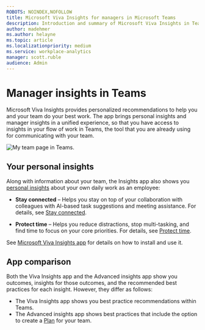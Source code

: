 ```yaml
---
ROBOTS: NOINDEX,NOFOLLOW
title: Microsoft Viva Insights for managers in Microsoft Teams
description: Introduction and summary of Microsoft Viva Insights in Teams for managers
author: madehmer
ms.author: helayne
ms.topic: article
ms.localizationpriority: medium 
ms.service: workplace-analytics
manager: scott.ruble
audience: Admin
---
```


# Manager insights in Teams

Microsoft Viva Insights provides personalized recommendations to help you and your team do your best work. The app brings personal insights and manager insights in a unified experience, so that you have access to insights in your flow of work in Teams, the tool that you are already using for communicating with your team.

![My team page in Teams.](./images/my-team-page.png)

## Your personal insights

Along with information about your team, the Insights app also shows you [personal insights](/insights/teams-app) about your own daily work as an employee:

* **Stay connected** – Helps you stay on top of your collaboration with colleagues with AI-based task suggestions and meeting assistance. For details, see [Stay connected](/insights/teams-app-use-insights#stay-connected).

* **Protect time** – Helps you reduce distractions, stop multi-tasking, and find time to focus on your core priorities. For details, see [Protect time](/insights/teams-app-use-insights#protect-time).

See [Microsoft Viva Insights app](/insights/teams-app) for details on how to install and use it.

## App comparison

Both the Viva Insights app and the Advanced insights app show you outcomes, insights for those outcomes, and the recommended best practices for each insight. However, they differ as follows:

* The Viva Insights app shows you best practice recommendations within Teams.
* The Advanced insights app shows best practices that include the option to create a [Plan](./plans.md) for your team.
